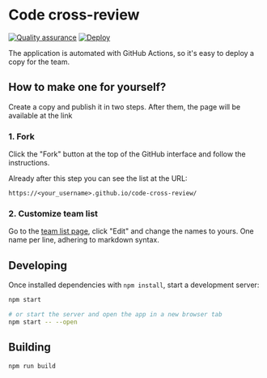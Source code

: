 # Code cross-review

[![Quality assurance](./actions/workflows/qa.yaml/badge.svg)](./actions/workflows/qa.yaml) [![Deploy](./actions/workflows/deploy.yaml/badge.svg)](./actions/workflows/deploy.yaml)

The application is automated with GitHub Actions, so it's easy to deploy a copy for the team.

## How to make one for yourself?

Create a copy and publish it in two steps. After them, the page will be available at the link

### 1. Fork

Click the "Fork" button at the top of the GitHub interface and follow the instructions.

Already after this step you can see the list at the URL:

```
https://<your_username>.github.io/code-cross-review/
```

### 2. Customize team list

Go to the [team list page](./wiki/Team), click "Edit" and change the names to yours. One name per line, adhering to markdown syntax.

## Developing

Once installed dependencies with `npm install`, start a development server:

```bash
npm start

# or start the server and open the app in a new browser tab
npm start -- --open
```

## Building

```bash
npm run build
```
